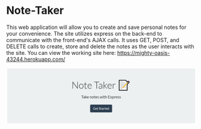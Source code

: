 # Note-Taker

This web application will allow you to create and save personal notes for your convenience. The site utilizes express on the back-end to communicate with the front-end's AJAX calls. It uses GET, POST, and DELETE calls to create, store and delete the notes as the user interacts with the site. You can view the working site here: https://mighty-oasis-43244.herokuapp.com/

![Screenshot](Develop/public/assets/Capture.PNG)